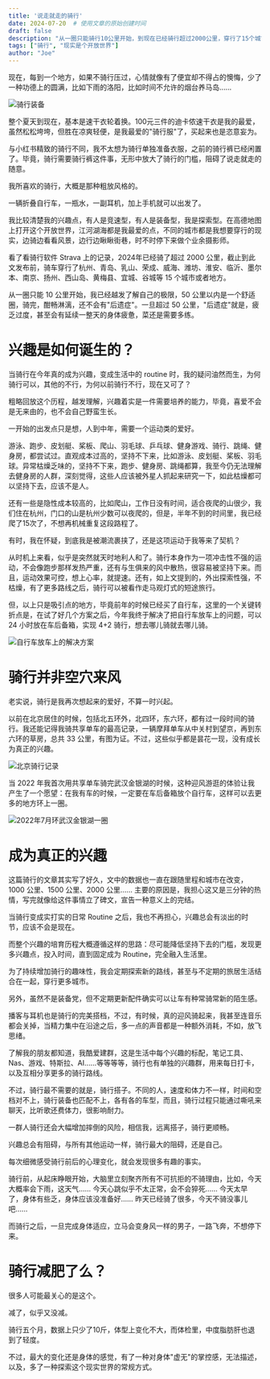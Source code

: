 ```yaml
---
title: '说走就走的骑行'
date: 2024-07-20  # 使用文章的原始创建时间
draft: false
description: "从一圈只能骑行10公里开始，到现在已经骑行超过2000公里，穿行了15个城市。这是一个关于如何培养骑行兴趣，以及骑行给生活带来改变的故事。"
tags: ["骑行", "现实是个开放世界"]
author: "Joe"
---
```


现在，每到一个地方，如果不骑行压过，心情就像有了便宜却不得占的懊悔，少了一种功德上的圆满，比如下雨的洛阳，比如时间不允许的烟台养马岛……

![骑行装备](/images/posts/cycling-adventure/image-17674.webp)

整个夏天到现在，基本是速干衣轮着换。100元三件的迪卡侬速干衣是我的最爱，虽然松松垮垮，但胜在凉爽轻便，是我最爱的"骑行服"了，买起来也是恣意妄为。

与小红书精致的骑行不同，我不太想为骑行单独准备衣服，之前的骑行裤已经闲置了。毕竟，骑行需要骑行裤这件事，无形中放大了骑行的门槛，阻碍了说走就走的随意。

我所喜欢的骑行，大概是那种粗放风格的。

一辆折叠自行车，一瓶水，一副耳机，加上手机就可以出发了。

我比较清楚我的兴趣点，有人是竞速型，有人是装备型，我是探索型。在高德地图上打开这个开放世界，江河湖海都是我最爱的点，不同的城市都是我想要穿行的现实，边骑边看看风景，边行边瞅瞅街巷，时不时停下来做个业余摄影师。

看了看骑行软件 Strava 上的记录，2024年已经骑了超过 2000 公里，截止到此文发布前，骑车穿行了杭州、青岛、乳山、荣成、威海、潍坊、淮安、临沂、墨尔本、南京、扬州、西山岛、黄梅县、宜城、谷城等 15 个城市或者地方。

从一圈只能 10 公里开始，我已经越发了解自己的极限，50 公里以内是一个舒适圈，骑完，酣畅淋漓，还不会有"后遗症"。一旦超过 50 公里，"后遗症"就是，疲乏过度，甚至会有延续一整天的身体疲惫，菜还是需要多练。

# 兴趣是如何诞生的？

当骑行在今年真的成为兴趣，变成生活中的 routine 时，我的疑问油然而生，为何骑行可以，其他的不行，为何以前骑行不行，现在又可了？

粗略回放这个历程，越发理解，兴趣着实是一件需要培养的能力，毕竟，喜爱不会是无来由的，也不会自己野蛮生长。

一开始的出发点只是想，人到中年，需要一个运动类的爱好。

游泳、跑步、皮划艇、桨板、爬山、羽毛球、乒乓球、健身游戏、骑行、跳绳、健身房，都尝试过。直观成本过高的，坚持不下来，比如游泳、皮划艇、桨板、羽毛球。异常枯燥乏味的，坚持不下来，跑步、健身房、跳绳都算，我至今仍无法理解去健身房的人群，深刻觉得，这些人应该被外星人抓起来研究一下，如此枯燥都可以坚持下去，应该不是人。

还有一些是隐性成本较高的，比如爬山，工作日没有时间，适合夜爬的山很少，我们住在杭州，门口的山是杭州少数可以夜爬的，但是，半年不到的时间里，我已经爬了15次了，不想再机械重复这段路程了。

有时，我在怀疑，到底我是被潮流裹挟了，还是这项运动于我等来了契机？

从时机上来看，似乎是突然就天时地利人和了。骑行本身作为一项冲击性不强的运动，不会像跑步那样发热严重，还有与生俱来的风中散热，很容易被坚持下来。而且，运动效果可控，想上心率，就提速。还有，如上文提到的，外出探索性强，不枯燥，有了更多路线之后，骑行可以被看作走马观灯式的短途旅行。

但，以上只是吸引点的地方，毕竟前年的时候已经买了自行车，这里的一个关键转折点是，在试了好几个方案之后，今年我终于解决了把自行车放车上的问题，可以 24 小时放在车后备箱，实现 4+2 骑行，想去哪儿骑就去哪儿骑。

![自行车放车上的解决方案](/images/posts/cycling-adventure/image-15268.webp)

# 骑行并非空穴来风

老实说，骑行是我再次想起来的爱好，不算一时兴起。

以前在北京居住的时候，包括北五环外，北四环，东六环，都有过一段时间的骑行。我还能记得我骑共享单车的最高记录，一辆摩拜单车从中关村到望京，再到东六环的草房，总共 33 公里，有图为证。不过，这些似乎都是昙花一现，没有成长为真正的兴趣。

![北京骑行记录](/images/posts/cycling-adventure/image-30337.webp)

当 2022 年我首次用共享单车骑完武汉金银湖的时候，这种迎风游逛的体验让我产生了一个愿望：在我有车的时候，一定要在车后备箱放个自行车，这样可以去更多的地方环上一圈。

![2022年7月环武汉金银湖一圈](/images/posts/cycling-adventure/image-12328.webp)

# 成为真正的兴趣

这篇骑行的文章其实写了好久，文中的数据也一直在跟随里程和城市在改变，1000 公里、1500 公里、2000 公里…… 主要的原因是，我担心这又是三分钟的热情，写完就像给这件事情立了碑文，宣告一种意义上的完结。

当骑行变成实打实的日常 Routine 之后，我也不再担心，兴趣总会有淡出的时节，应该不会是现在。

而整个兴趣的培育历程大概遵循这样的思路：尽可能降低坚持下去的门槛，发现更多兴趣点，投入时间，直到固定成为 Routine，完全融入生活里。

为了持续增加骑行的趣味性，我会定期探索新的路线，甚至与不定期的旅居生活结合在一起，穿行更多城市。

另外，虽然不是装备党，但不定期更新配件确实可以让车有种常骑常新的陌生感。

播客与耳机也是骑行的完美搭档，不过，有时候，真的迎风骑起来，我甚至连音乐都会关掉，当精力集中在沿途之后，多一点的声音都是一种额外消耗，不如，放飞思绪。

了解我的朋友都知道，我酷爱建群，这是生活中每个兴趣的标配，笔记工具、Nas、游戏、特斯拉、AI……等等等等，骑行也有单独的兴趣群，用来每日打卡，以及互相分享更多的骑行路线。

不过，骑行最不需要的就是，骑行搭子。不同的人，速度和体力不一样，时间和空档对不上，骑行装备也匹配不上，各有各的车型，而且，骑行过程只能通过嘶吼来聊天，比听歌还费体力，很影响耐力。

一群人骑行还会大幅增加摔倒的风险，相信我，远离搭子，骑行更顺畅。

兴趣总会有阻碍，与所有其他运动一样，骑行最大的阻碍，还是自己。

每次细微感受骑行前后的心理变化，就会发现很多有趣的事实。

骑行前，从起床睁眼开始，大脑里立刻聚齐所有不可抗拒的不骑理由，比如，今天大概率会下雨，这天气…… 今天心跳似乎不太正常，会不会猝死…… 今天太早了，身体有些乏，身体应该没准备好…… 昨天已经骑了很多，今天不骑没事儿吧……

而骑行之后，一旦完成身体适应，立马会变身风一样的男子，一路飞奔，不想停下来。

# 骑行减肥了么？

很多人可能最关心的是这个。

减了，似乎又没减。

骑行五个月，数据上只少了10斤，体型上变化不大，而体检里，中度脂肪肝也退到了轻度。

不过，最大的变化还是身体的感觉，有了一种对身体"虚无"的掌控感，无法描述，以及，多了一种探索这个现实世界的常规方式。 